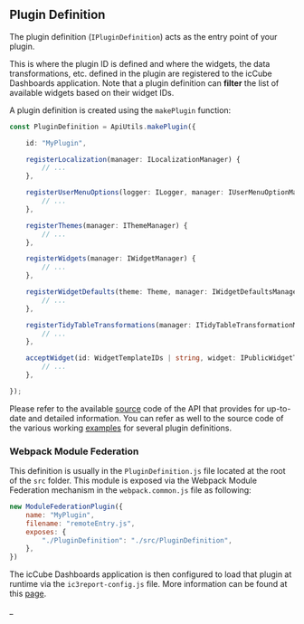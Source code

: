 ## Plugin Definition

The plugin definition (`IPluginDefinition`) acts as the entry point of your plugin.

This is where the plugin ID is defined and where the widgets, the data transformations, etc. defined in the plugin are
registered to the icCube Dashboards application. Note that a plugin definition can **filter** the list of available
widgets based on their widget IDs.

A plugin definition is created using the `makePlugin` function:

```typescript
const PluginDefinition = ApiUtils.makePlugin({

    id: "MyPlugin",

    registerLocalization(manager: ILocalizationManager) {
        // ...
    },

    registerUserMenuOptions(logger: ILogger, manager: IUserMenuOptionManager) {
        // ...
    },

    registerThemes(manager: IThemeManager) {
        // ...
    },

    registerWidgets(manager: IWidgetManager) {
        // ...
    },

    registerWidgetDefaults(theme: Theme, manager: IWidgetDefaultsManager) {
        // ...
    },

    registerTidyTableTransformations(manager: ITidyTableTransformationManager) {
        // ...
    },

    acceptWidget(id: WidgetTemplateIDs | string, widget: IPublicWidgetTemplateDefinition<FormFieldObject>): boolean {
        // ...  
    },

});
```

Please refer to the available [source](https://github.com/ic3-software/ic3-reporting-api) code of the API that provides
for up-to-date and detailed information. You can refer as well to the source code of the various
working [examples](Examples.md) for several plugin definitions.

### Webpack Module Federation

This definition is usually in the `PluginDefinition.js` file located at the root of the `src` folder. This module is
exposed via the Webpack Module Federation mechanism in the `webpack.common.js` file as following:

```javascript
new ModuleFederationPlugin({
    name: "MyPlugin",
    filename: "remoteEntry.js",
    exposes: {
        "./PluginDefinition": "./src/PluginDefinition",
    },
})
```

The icCube Dashboards application is then configured to load that plugin at runtime via the `ic3report-config.js`
file. More information can be found at this [page](Install.md#configuration).

_
